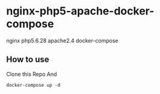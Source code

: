 # nginx-php5-apache-docker-compose
nginx php5.6.28 apache2.4 docker-compose


## How to use
Clone this Repo And
```
docker-compose up -d
```
